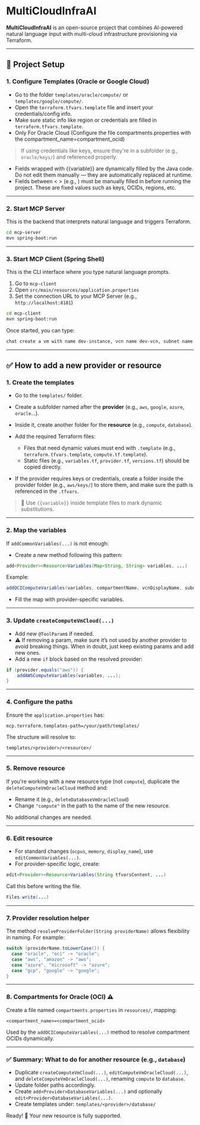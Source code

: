 # MultiCloudInfraAI

**MultiCloudInfraAI** is an open-source project that combines AI-powered natural language input with multi-cloud infrastructure provisioning via Terraform.

---

## 🚀 Project Setup

### 1. Configure Templates (Oracle or Google Cloud)

* Go to the folder `templates/oracle/compute/` or `templates/google/compute/`.
* Open the `terraform.tfvars.template` file and insert your credentials/config info.
* Make sure static info like region or credentials are filled in `terraform.tfvars.template`.
* Only For Oracle Cloud (Configure the file compartments.properties with the compartment_name=compartment_ocid)

> If using credentials like keys, ensure they're in a subfolder (e.g., `oracle/keys/`) and referenced properly.

* Fields wrapped with {{variable}} are dynamically filled by the Java code. Do not edit them manually — they are automatically replaced at runtime.
* Fields between < > (e.g., <tenancy-ocid>) must be manually filled in before running the project. These are fixed values such as keys, OCIDs, regions, etc.

---

### 2. Start MCP Server

This is the backend that interprets natural language and triggers Terraform.

```bash
cd mcp-server
mvn spring-boot:run
```

---

### 3. Start MCP Client (Spring Shell)

This is the CLI interface where you type natural language prompts.

1. Go to `mcp-client`
2. Open `src/main/resources/application.properties`
3. Set the connection URL to your MCP Server (e.g., `http://localhost:8181`)

```bash
cd mcp-client
mvn spring-boot:run
```

Once started, you can type:

```bash
chat create a vm with name dev-instance, vcn name dev-vcn, subnet name dev-subnet, with 2 ocpus and 4gb memory in oracle cloud compartment my-compartment
```

---

## ✅ How to add a new **provider** or **resource**

### 1. Create the templates

* Go to the `templates/` folder.
* Create a subfolder named after the **provider** (e.g., `aws`, `google`, `azure`, `oracle`...).
* Inside it, create another folder for the **resource** (e.g., `compute`, `database`).
* Add the required Terraform files:

  * Files that need dynamic values must end with `.template` (e.g., `terraform.tfvars.template`, `compute.tf.template`).
  * Static files (e.g., `variables.tf`, `provider.tf`, `versions.tf`) should be copied directly.
* If the provider requires keys or credentials, create a folder inside the provider folder (e.g., `aws/keys/`) to store them, and make sure the path is referenced in the `.tfvars`.

> 🧠 Use `{{variable}}` inside template files to mark dynamic substitutions.

---

### 2. Map the variables

If `addCommonVariables(...)` is not enough:

* Create a new method following this pattern:

```java
add<Provider><Resource>Variables(Map<String, String> variables, ...)
```

Example:

```java
addOCIComputeVariables(variables, compartmentName, vcnDisplayName, subnetDisplayName);
```

* Fill the map with provider-specific variables.

---

### 3. Update `createComputeVmCloud(...)`

* Add new `@ToolParam`s if needed.
* ⚠️ If removing a param, make sure it’s not used by another provider to avoid breaking things. When in doubt, just keep existing params and add new ones.
* Add a new `if` block based on the resolved provider:

```java
if (provider.equals("aws")) {
    addAWSComputeVariables(variables, ...);
}
```

---

### 4. Configure the paths

Ensure the `application.properties` has:

```properties
mcp.terraform.templates-path=/your/path/templates/
```

The structure will resolve to:

```
templates/<provider>/<resource>/
```

---

### 5. Remove resource

If you're working with a new resource type (not `compute`), duplicate the `deleteComputeVmOracleCloud` method and:

* Rename it (e.g., `deleteDatabaseVmOracleCloud`)
* Change `"compute"` in the path to the name of the new resource.

No additional changes are needed.

---

### 6. Edit resource

* For standard changes (`ocpus`, `memory`, `display_name`), use `editCommonVariables(...)`.
* For provider-specific logic, create:

```java
edit<Provider><Resource>Variables(String tfvarsContent, ...)
```

Call this before writing the file.
```java
Files.write(...)
```

---

### 7. Provider resolution helper

The method `resolveProviderFolder(String providerName)` allows flexibility in naming. For example:

```java
switch (providerName.toLowerCase()) {
  case "oracle", "oci" -> "oracle";
  case "aws", "amazon" -> "aws";
  case "azure", "microsoft" -> "azure";
  case "gcp", "google" -> "google";
}
```

---

### 8. Compartments for Oracle (OCI) ⚠️

Create a file named `compartments.properties` in `resources/`, mapping:

```
<compartment_name>=<compartment_ocid>
```

Used by the `addOCIComputeVariables(...)` method to resolve compartment OCIDs dynamically.

---

### ✅ Summary: What to do for another resource (e.g., `database`)

* Duplicate `createComputeVmCloud(...)`, `editComputeVmOracleCloud(...)`, and `deleteComputeVmOracleCloud(...)`, renaming `compute` to `database`.
* Update folder paths accordingly.
* Create `add<Provider>DatabaseVariables(...)` and optionally `edit<Provider>DatabaseVariables(...)`.
* Create templates under: `templates/<provider>/database/`

Ready! 🌟 Your new resource is fully supported.

